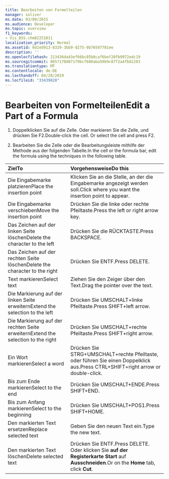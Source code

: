 ```yaml
---
title: Bearbeiten von Formelteilen
manager: soliver
ms.date: 03/09/2015
ms.audience: Developer
ms.topic: overview
f1_keywords:
- Vis_DSS.chm82251811
localization_priority: Normal
ms.assetid: 6d1ed913-8329-3bb9-d275-9b76597781ee
description: ''
ms.openlocfilehash: 213436da43ef66bc85b0caf6bef20fb9972edc19
ms.sourcegitcommit: 8657170d071f9bcf680aba50b9c07f2a4fb82283
ms.translationtype: MT
ms.contentlocale: de-DE
ms.lasthandoff: 04/28/2019
ms.locfileid: "33439828"
---
```

# <a name="edit-a-part-of-a-formula"></a><span data-ttu-id="75c13-102">Bearbeiten von Formelteilen</span><span class="sxs-lookup"><span data-stu-id="75c13-102">Edit a Part of a Formula</span></span>

1. <span data-ttu-id="75c13-p101">Doppelklicken Sie auf die Zelle. Oder markieren Sie die Zelle, und drücken Sie F2.</span><span class="sxs-lookup"><span data-stu-id="75c13-p101">Double-click the cell. Or select the cell and press F2.</span></span>
    
2. <span data-ttu-id="75c13-105">Bearbeiten Sie die Zelle oder die Bearbeitungsleiste mithilfe der Methode aus der folgenden Tabelle.</span><span class="sxs-lookup"><span data-stu-id="75c13-105">In the cell or the formula bar, edit the formula using the techniques in the following table.</span></span>
    
|<span data-ttu-id="75c13-106">**Ziel**</span><span class="sxs-lookup"><span data-stu-id="75c13-106">**To**</span></span>|<span data-ttu-id="75c13-107">**Vorgehensweise**</span><span class="sxs-lookup"><span data-stu-id="75c13-107">**Do this**</span></span>|
|:-----|:-----|
| <span data-ttu-id="75c13-108">Die Eingabemarke platzieren</span><span class="sxs-lookup"><span data-stu-id="75c13-108">Place the insertion point</span></span>  <br/> | <span data-ttu-id="75c13-109">Klicken Sie an die Stelle, an der die Eingabemarke angezeigt werden soll.</span><span class="sxs-lookup"><span data-stu-id="75c13-109">Click where you want the insertion point to appear.</span></span>  <br/> |
| <span data-ttu-id="75c13-110">Die Eingabemarke verschieben</span><span class="sxs-lookup"><span data-stu-id="75c13-110">Move the insertion point</span></span>  <br/> | <span data-ttu-id="75c13-111">Drücken Sie die linke oder rechte Pfeiltaste.</span><span class="sxs-lookup"><span data-stu-id="75c13-111">Press the left or right arrow key.</span></span>  <br/> |
| <span data-ttu-id="75c13-112">Das Zeichen auf der linken Seite löschen</span><span class="sxs-lookup"><span data-stu-id="75c13-112">Delete the character to the left</span></span>  <br/> | <span data-ttu-id="75c13-113">Drücken Sie die RÜCKTASTE.</span><span class="sxs-lookup"><span data-stu-id="75c13-113">Press BACKSPACE.</span></span>  <br/> |
| <span data-ttu-id="75c13-114">Das Zeichen auf der rechten Seite löschen</span><span class="sxs-lookup"><span data-stu-id="75c13-114">Delete the character to the right</span></span>  <br/> | <span data-ttu-id="75c13-115">Drücken Sie ENTF.</span><span class="sxs-lookup"><span data-stu-id="75c13-115">Press DELETE.</span></span>  <br/> |
| <span data-ttu-id="75c13-116">Text markieren</span><span class="sxs-lookup"><span data-stu-id="75c13-116">Select text</span></span>  <br/> | <span data-ttu-id="75c13-117">Ziehen Sie den Zeiger über den Text.</span><span class="sxs-lookup"><span data-stu-id="75c13-117">Drag the pointer over the text.</span></span>  <br/> |
| <span data-ttu-id="75c13-118">Die Markierung auf der linken Seite erweitern</span><span class="sxs-lookup"><span data-stu-id="75c13-118">Extend the selection to the left</span></span>  <br/> | <span data-ttu-id="75c13-119">Drücken Sie UMSCHALT+linke Pfeiltaste.</span><span class="sxs-lookup"><span data-stu-id="75c13-119">Press SHIFT+left arrow.</span></span>  <br/> |
| <span data-ttu-id="75c13-120">Die Markierung auf der rechten Seite erweitern</span><span class="sxs-lookup"><span data-stu-id="75c13-120">Extend the selection to the right</span></span>  <br/> | <span data-ttu-id="75c13-121">Drücken Sie UMSCHALT+rechte Pfeiltaste.</span><span class="sxs-lookup"><span data-stu-id="75c13-121">Press SHIFT+right arrow.</span></span>  <br/> |
| <span data-ttu-id="75c13-122">Ein Wort markieren</span><span class="sxs-lookup"><span data-stu-id="75c13-122">Select a word</span></span>  <br/> | <span data-ttu-id="75c13-123">Drücken Sie STRG+UMSCHALT+rechte Pfeiltaste, oder führen Sie einen Doppelklick aus.</span><span class="sxs-lookup"><span data-stu-id="75c13-123">Press CTRL+SHIFT+right arrow or double-click.</span></span>  <br/> |
| <span data-ttu-id="75c13-124">Bis zum Ende markieren</span><span class="sxs-lookup"><span data-stu-id="75c13-124">Select to the end</span></span>  <br/> | <span data-ttu-id="75c13-125">Drücken Sie UMSCHALT+ENDE.</span><span class="sxs-lookup"><span data-stu-id="75c13-125">Press SHIFT+END.</span></span>  <br/> |
| <span data-ttu-id="75c13-126">Bis zum Anfang markieren</span><span class="sxs-lookup"><span data-stu-id="75c13-126">Select to the beginning</span></span>  <br/> | <span data-ttu-id="75c13-127">Drücken Sie UMSCHALT+POS1.</span><span class="sxs-lookup"><span data-stu-id="75c13-127">Press SHIFT+HOME.</span></span>  <br/> |
| <span data-ttu-id="75c13-128">Den markierten Text ersetzen</span><span class="sxs-lookup"><span data-stu-id="75c13-128">Replace selected text</span></span>  <br/> | <span data-ttu-id="75c13-129">Geben Sie den neuen Text ein.</span><span class="sxs-lookup"><span data-stu-id="75c13-129">Type the new text.</span></span>  <br/> |
| <span data-ttu-id="75c13-130">Den markierten Text löschen</span><span class="sxs-lookup"><span data-stu-id="75c13-130">Delete selected text</span></span>  <br/> | <span data-ttu-id="75c13-131">Drücken Sie ENTF.</span><span class="sxs-lookup"><span data-stu-id="75c13-131">Press DELETE.</span></span> <span data-ttu-id="75c13-132">Oder klicken Sie **auf der Registerkarte Start** auf **Ausschneiden**.</span><span class="sxs-lookup"><span data-stu-id="75c13-132">Or on the **Home** tab, click **Cut**.</span></span>  <br/> |
   

